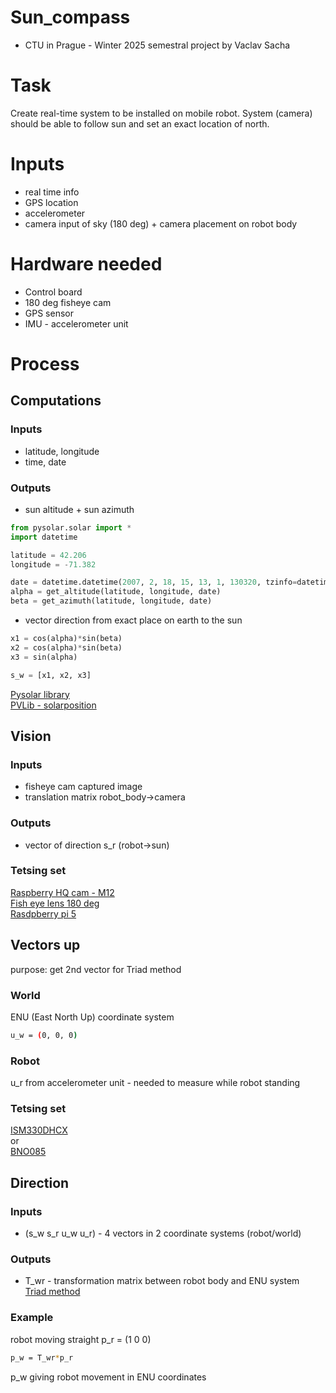 # Sun_compass
- CTU in Prague - Winter 2025 semestral project by Vaclav Sacha

# Task
Create real-time system to be installed on mobile robot. System (camera) should be able to follow sun and set an exact location of north. 

# Inputs
- real time info
- GPS location
- accelerometer
- camera input of sky (180 deg) + camera placement on robot body

# Hardware needed
- Control board
- 180 deg fisheye cam
- GPS sensor
- IMU - accelerometer unit
# Process
## Computations
### Inputs
- latitude, longitude
- time, date

### Outputs
- sun altitude + sun azimuth 

```python
from pysolar.solar import *
import datetime

latitude = 42.206
longitude = -71.382

date = datetime.datetime(2007, 2, 18, 15, 13, 1, 130320, tzinfo=datetime.timezone.utc)
alpha = get_altitude(latitude, longitude, date)
beta = get_azimuth(latitude, longitude, date)
```
- vector direction from exact place on earth to the sun

```python
x1 = cos(alpha)*sin(beta)
x2 = cos(alpha)*sin(beta)
x3 = sin(alpha)

s_w = [x1, x2, x3]
```

[Pysolar library](https://pysolar.readthedocs.io/en/latest/)<br />
[PVLib - solarposition](https://pvlib-python.readthedocs.io/en/stable/reference/solarposition.html)
## Vision
### Inputs
- fisheye cam captured image
- translation matrix robot_body->camera
### Outputs
- vector of direction s_r (robot->sun)
### Tetsing set
[Raspberry HQ cam - M12](https://rpishop.cz/mipi-kamerove-moduly/5603-raspberry-pi-hq-camera-m12-mount.html?utm_source=google&utm_medium=cpc&utm_campaign=CZ-PMax-Raspberry%20Pi&utm_id=19691368073&gad_source=1&gad_campaignid=19691725348&gbraid=0AAAAApAQKp0wLMGZbLberkrktuDELLmqT&gclid=CjwKCAjw3tzHBhBREiwAlMJoUi85UexceyijH-CBFHmzGrSzuKT_8Cs40828wSok_U4as8vut44m9RoCqgQQAvD_BwE)<br />
[Fish eye lens 180 deg](https://botland.cz/objektivy-fotoaparatu-pro-raspberry-pi/17066-objektiv-fisheye-m12-156-mm-s-adapterem-pro-fotoaparat-raspberry-pi-arducam-ln031-5904422378349.html)<br />
[Rasdpberry pi 5](https://rpishop.cz/raspberry-pi-5/6498-raspberry-pi-5-8gb-ram.html) 

## Vectors up
purpose: get 2nd vector for Triad method
### World
ENU (East North Up) coordinate system
```bash
u_w = (0, 0, 0)
```
### Robot
u_r from accelerometer unit - needed to measure while robot standing

### Tetsing set
[ISM330DHCX](https://botland.cz/9dof-imu-senzory/16458-ism330dhcx-6dof-imu-3osy-akcelerometr-a-gyroskop-adafruit-4502-5904422344528.html)<br />
or <br />
[BNO085](https://botland.cz/9dof-imu-senzory/22113-bno085-9-dof-imu-fusion-breakout-3osy-akcelerometr-gyroskop-a-magnetometr-adafruit-4754.html)
## Direction
### Inputs 
- (s_w s_r u_w u_r) - 4 vectors in 2 coordinate systems (robot/world)
### Outputs
- T_wr - transformation matrix between robot body and ENU system<br />
[Triad method](https://en.wikipedia.org/wiki/Triad_method)<br />
### Example 
robot moving straight p_r = (1 0 0)
```bash
p_w = T_wr*p_r
```
p_w giving robot movement in ENU coordinates



